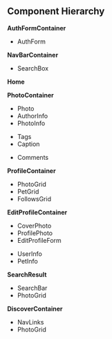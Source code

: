 ## Component Hierarchy
**AuthFormContainer**
 - AuthForm

**NavBarContainer**
 - SearchBox

**Home**

**PhotoContainer**
 - Photo
 - AuthorInfo
 - PhotoInfo
  + Tags
  + Caption
 - Comments

**ProfileContainer**
 - PhotoGrid
 - PetGrid
 - FollowsGrid

**EditProfileContainer**
 - CoverPhoto
 - ProfilePhoto
 - EditProfileForm
  + UserInfo
  + PetInfo

**SearchResult**
 - SearchBar
 - PhotoGrid

**DiscoverContainer**
 - NavLinks
 - PhotoGrid
